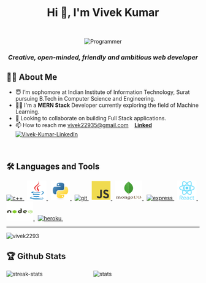<h1 align="center"> Hi 👋, I'm Vivek Kumar </h1>
<br>

<p align="center">
<img
    src="./assets/Programmer-Vector-Illustration.jpg"
    alt="Programmer"
    width="30%"
    height="30%"
/>
</p>
<h3 align="center"><i>Creative, open-minded, friendly and ambitious web developer </i></h3>

<h2 align="left"> 👨‍💻 About Me</h2>

<ul>
    <li>😇 I’m sophomore at Indian Institute of Information Technology, Surat pursuing B.Tech in Computer Science and Engineering.</li>
    <li>👨‍💻 I'm a <b>MERN Stack</b> Developer currently exploring the field of Machine Learning.</li>
    <li>🔭 Looking to collaborate on building Full Stack applications.</li>
    <li>📫 How to reach me <a href="mailto:vivek22935@gmail.com">vivek22935@gmail.com</a> &nbsp;&nbsp; <a href="https://www.linkedin.com/in/vivek-kumar-75025a220/" target="_blank"><b>Linked</b> <img align="center" src="https://www.vectorlogo.zone/logos/linkedin/linkedin-tile.svg" alt="Vivek-Kumar-LinkedIn" height="20"></a></li>
</ul>
<br>

<h2 align="left"> 🛠 Languages and Tools</h2>
<p align="left">
  <a href="https://www.cplusplus.com/" target="_blank" rel="noreferrer">
    <img
      src="https://seeklogo.com/images/C/c-logo-43CE78FF9C-seeklogo.com.png"
      alt="c++"
      width="50"
      height="50"
    />
  </a>
  &nbsp;
  <a href="https://www.java.com" target="_blank" rel="noreferrer">
    <img
      src="https://raw.githubusercontent.com/devicons/devicon/master/icons/java/java-original.svg"
      alt="java"
      width="50"
      height="50"
    />
  </a>
  &nbsp;
  <a href="https://www.python.org" target="_blank" rel="noreferrer">
    <img
      src="https://raw.githubusercontent.com/devicons/devicon/master/icons/python/python-original.svg"
      alt="python"
      width="50"
      height="50"
    />
  </a>
  &nbsp;
  <a href="https://git-scm.com/" target="_blank" rel="noreferrer">
    <img
      src="https://www.vectorlogo.zone/logos/git-scm/git-scm-icon.svg"
      alt="git"
      width="45"
      height="50"
    />
  </a>
  &nbsp;
  <a
    href="https://developer.mozilla.org/en-US/docs/Web/JavaScript"
    target="_blank"
    rel="noreferrer"
  >
    <img
      src="https://raw.githubusercontent.com/devicons/devicon/master/icons/javascript/javascript-original.svg"
      alt="javascript"
      width="50"
      height="50"
    />
  </a>
  &nbsp;
  <a href="https://www.mongodb.com/" target="_blank" rel="noreferrer">
    <img
      src="https://raw.githubusercontent.com/devicons/devicon/master/icons/mongodb/mongodb-original-wordmark.svg"
      alt="mongodb"
      width="70"
      height="50"
    />
  </a>
  &nbsp;
  <a href="https://expressjs.com" target="_blank" rel="noreferrer">
    <img
      src="./assets/express.jpg"
      alt="express"
      width="90"
      height="30"
    />
  </a>
  &nbsp;
  <a href="https://reactjs.org/" target="_blank" rel="noreferrer">
    <img
      src="https://raw.githubusercontent.com/devicons/devicon/master/icons/react/react-original-wordmark.svg"
      alt="react"
      width="50"
      height="50"
    />
  </a>
  &nbsp;
  <a href="https://nodejs.org" target="_blank" rel="noreferrer">
    <img
      src="https://raw.githubusercontent.com/devicons/devicon/master/icons/nodejs/nodejs-original-wordmark.svg"
      alt="nodejs"
      width="70"
      height="50"
    />
  </a>
  &nbsp;
  <a href="https://heroku.com" target="_blank" rel="noreferrer">
    <img
      src="https://www.vectorlogo.zone/logos/heroku/heroku-icon.svg"
      alt="heroku"
      width="50"
      height="50"
    />
  </a>
  &nbsp;
</p>

<hr>
<img  src="https://github-readme-stats.vercel.app/api/top-langs?username=vivek2293&show_icons=true&locale=en&layout=compact&theme=dark" alt="vivek2293" />
<br>

<h2 align="left"> 🏆 Github Stats </h2>

<img  src="https://github-readme-streak-stats.herokuapp.com/?user=vivek2293&theme=dark" width="45%" align="left" alt="streak-stats">
<img  src="https://github-readme-stats.vercel.app/api?username=vivek2293&show_icons=true&theme=dark" width="45%" alt="stats">
